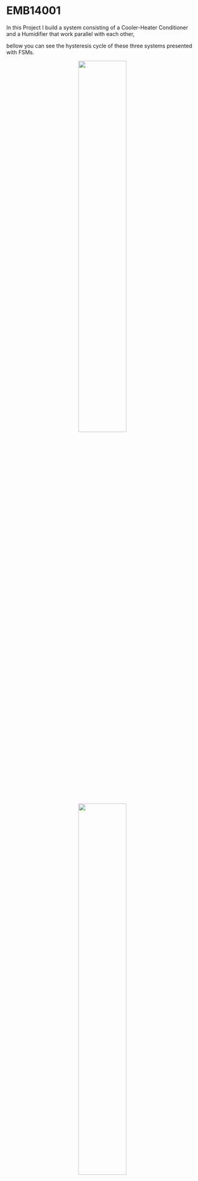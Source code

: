 # EMB14001
In this Project I build a system consisting of a Cooler-Heater Conditioner and a Humidifier that work parallel with each other,

bellow you can see the hysteresis cycle of these three systems presented with FSMs.
<p align="center">
  <img src="https://user-images.githubusercontent.com/75268681/150186279-7da1602e-5399-41b7-a6b5-81ce3548405e.jpg" height="50%" width="50%" >
  <img src="https://user-images.githubusercontent.com/75268681/150186283-cf700862-6a04-46c1-a8c4-e0c0506c66ab.jpg" height="50%" width="50%">
  <img src="https://user-images.githubusercontent.com/75268681/150186284-09885c79-a23a-4137-94c2-ce17cf83ba4c.jpg" height="50%" width="50%">
 </p>
 </br></br>
And these are the whole FSMs of this system.
</br></br>

<p align="center">
  <img src="https://user-images.githubusercontent.com/75268681/150186287-9093c776-7014-4ff2-b5f0-282f19cf9f84.jpg" height="100%" width="100%">
  <img src="https://user-images.githubusercontent.com/75268681/150186288-7c6e67a6-c627-4949-8077-008c2c41be84.jpg" height="100%" width="100%">
</p>
